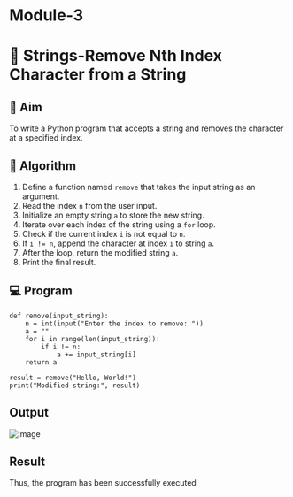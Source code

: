 # Module-3
# 🧹 Strings-Remove Nth Index Character from a String

## 🎯 Aim
To write a Python program that accepts a string and removes the character at a specified index.

## 🧠 Algorithm
1. Define a function named `remove` that takes the input string as an argument.
2. Read the index `n` from the user input.
3. Initialize an empty string `a` to store the new string.
4. Iterate over each index of the string using a `for` loop.
5. Check if the current index `i` is not equal to `n`.
6. If `i != n`, append the character at index `i` to string `a`.
7. After the loop, return the modified string `a`.
8. Print the final result.

## 💻 Program
```
def remove(input_string):
    n = int(input("Enter the index to remove: "))
    a = ""
    for i in range(len(input_string)):
        if i != n:
            a += input_string[i]
    return a

result = remove("Hello, World!")
print("Modified string:", result)
```

## Output
![image](https://github.com/user-attachments/assets/e12d1402-2287-48fe-b882-9628559c8b73)


## Result
Thus, the program has been successfully executed 
